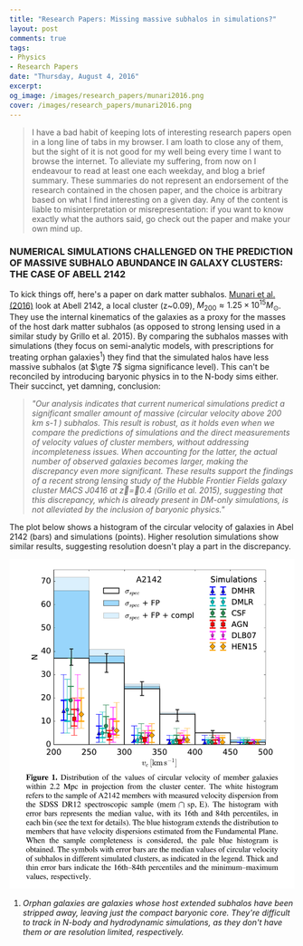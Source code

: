 ```yaml
---
title: "Research Papers: Missing massive subhalos in simulations?"
layout: post
comments: true
tags:
- Physics
- Research Papers
date: "Thursday, August 4, 2016"
excerpt:
og_image: /images/research_papers/munari2016.png
cover: /images/research_papers/munari2016.png
---
```


> I have a bad habit of keeping lots of interesting research papers open in a long line of tabs in my browser. I am loath to close any of them, but the sight of it is not good for my well being every time I want to browse the internet. To alleviate my suffering, from now on I endeavour to read at least one each weekday, and blog a brief summary. These summaries do not represent an endorsement of the research contained in the chosen paper, and the choice is arbitrary based on what I find interesting on a given day. Any of the content is liable to misinterpretation or misrepresentation: if you want to know exactly what the authors said, go check out the paper and make your own mind up.

### NUMERICAL SIMULATIONS CHALLENGED ON THE PREDICTION OF MASSIVE SUBHALO ABUNDANCE IN GALAXY CLUSTERS: THE CASE OF ABELL 2142

To kick things off, here's a paper on dark matter subhalos. [Munari et al. (2016)](http://arxiv.org/abs/1607.01023v1) look at Abell 2142, a local cluster (z~0.09), $M_{200} \approx 1.25 \times 10^{15} M_{\odot}$. They use the internal kinematics of the galaxies as a proxy for the masses of the host dark matter subhalos (as opposed to strong lensing used in a similar study by Grillo et al. 2015). By comparing the subhalos masses with simulations (they focus on semi-analytic models, with prescriptions for treating orphan galaxies$^1$) they find that the simulated halos have less massive subhalos (at $\gte 7$ sigma significance level). This can't be reconciled by introducing baryonic physics in to the N-body sims either. Their succinct, yet damning, conclusion:

> *"Our analysis indicates that current numerical simulations predict a significant smaller amount of massive (circular
velocity above 200 km s-1 ) subhalos. This result is robust, as it holds even when we compare the predictions of simulations
and the direct measurements of velocity values of cluster members, without addressing incompleteness issues. When
accounting for the latter, the actual number of observed galaxies becomes larger, making the discrepancy even more
significant. These results support the findings of a recent strong lensing study of the Hubble Frontier Fields galaxy cluster
MACS J0416 at z=0.4 (Grillo et al. 2015), suggesting that this discrepancy, which is already present in DM-only
simulations, is not alleviated by the inclusion of baryonic physics."*


The plot below shows a histogram of the circular velocity of galaxies in Abel 2142 (bars) and simulations (points). Higher resolution simulations show similar results, suggesting resolution doesn't play a part in the discrepancy.

![Munari 2016](/images/research_papers/munari2016.png)


1. *Orphan galaxies are galaxies whose host extended subhalos have been stripped away, leaving just the compact baryonic core. They're difficult to track in N-body and hydrodynamic simulations, as they don't have them or are resolution limited, respectively.*
